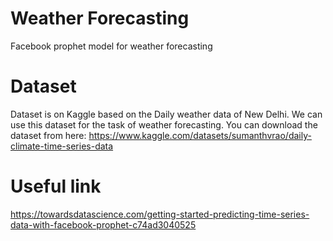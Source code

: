 # Weather Forecasting
 Facebook prophet model for weather forecasting
# Dataset
 Dataset is on Kaggle based on the Daily weather data of New Delhi. We can use this dataset for the task of weather forecasting. You can download the dataset from here:
 https://www.kaggle.com/datasets/sumanthvrao/daily-climate-time-series-data
# Useful link
  https://towardsdatascience.com/getting-started-predicting-time-series-data-with-facebook-prophet-c74ad3040525

